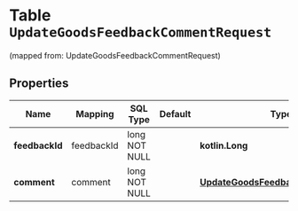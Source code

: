 
# Table `UpdateGoodsFeedbackCommentRequest`
(mapped from: UpdateGoodsFeedbackCommentRequest)

## Properties
Name | Mapping | SQL Type | Default | Type | Description | Notes
---- | ------- | -------- | ------- | ---- | ----------- | -----
**feedbackId** | feedbackId | long NOT NULL |  | **kotlin.Long** | Идентификатор отзыва.  | 
**comment** | comment | long NOT NULL |  | [**UpdateGoodsFeedbackCommentDTO**](UpdateGoodsFeedbackCommentDTO.md) |  |  [foreignkey]




